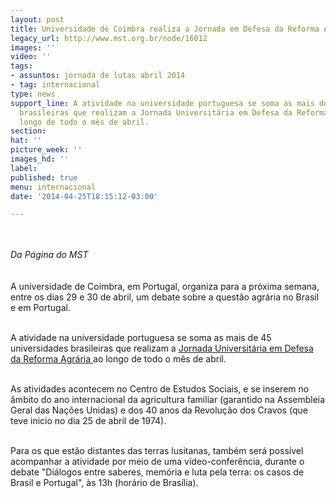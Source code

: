 ```yaml
---
layout: post
title: Universidade de Coimbra realiza a Jornada em Defesa da Reforma Agrária
legacy_url: http://www.mst.org.br/node/16012
images: ''
video: ''
tags:
- assuntos: jornada de lutas abril 2014
- tag: internacional
type: news
support_line: A atividade na universidade portuguesa se soma as mais de 45 universidades
  brasileiras que realizam a Jornada Universitária em Defesa da Reforma Agrária ao
  longo de todo o mês de abril.
section: 
hat: ''
picture_week: ''
images_hd: ''
label: 
published: true
menu: internacional
date: '2014-04-25T18:15:12-03:00'

---
```

<p><br><br><em>Da Página do MST</em><br><br><br>A universidade de Coimbra, em Portugal, organiza para a próxima semana, entre os dias 29 e 30 de abril, um debate sobre a questão agrária no Brasil e em Portugal.</p><p><br>A atividade na universidade portuguesa se soma as mais de 45 universidades brasileiras que realizam a&nbsp;<a href="http://www.mst.org.br/node/15989">Jornada Universitária em Defesa da Reforma Agrária </a>ao longo de todo o mês de abril.</p><p><br>As atividades acontecem no Centro de Estudos Sociais, e se inserem no âmbito do ano internacional da agricultura familiar (garantido na Assembleia Geral das Nações Unidas) e dos 40 anos da Revolução dos Cravos (que teve inicio no dia 25 de abril de 1974).</p><p><br>Para os que estão distantes das terras lusitanas, também será possível acompanhar a atividade por meio de uma vídeo-conferência, durante o debate "Diálogos entre saberes, memória e luta pela terra: os casos de Brasil e Portugal", às 13h (horário de Brasília).</p><div><br>&nbsp;</div><p>&nbsp;</p>
